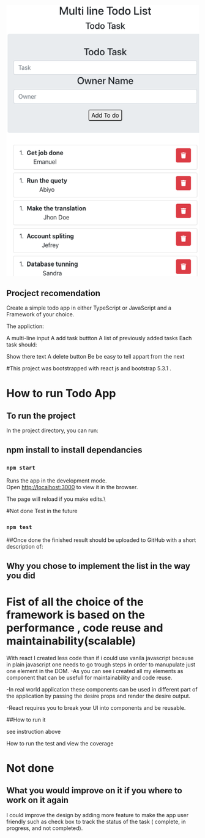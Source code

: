 ![alt text](https://github.com/emabistar/TodoApp/blob/main/React%20App%20(2).png?raw=true)

## Procject recomendation
Create a simple todo app in either TypeScript or JavaScript and a Framework of your choice.

The appliction:

  A multi-line input
  A add task buttton
  A list of previously added tasks
Each task should:

  Show there text
  A delete button
  Be be easy to tell appart from the next


#This project was bootstrapped with react js and bootstrap 5.3.1 .
# How to run Todo App

## To run the project

In the project directory, you can run:
##  npm install  to install dependancies
### `npm start`

Runs the app in the development mode.\
Open [http://localhost:3000](http://localhost:3000) to view it in the browser.

The page will reload if you make edits.\


#Not done  Test in the future
### `npm test`

##Once done the finished result should be uploaded to GitHub with a short description of:

 ## Why you chose to implement the list in the way you did
  # Fist of all the choice of the framework is based on the performance , code reuse and maintainability(scalable)
  
  With react I created less code than if i could use vanila javascript because in plain javascript one needs to go trough steps in order to manupulate just one element in the DOM.
  -As you can see i created all my elements as component that can be usefull for  maintainability and code reuse.
  
  -In real world application these components can be used in different part of the application by passing the desire props and render the desire output.
  
  -React requires you to break your UI into components and  be reusable.
  
  
  ##How to run it
  
  see instruction  above
  
  How to run the test and view the coverage
  
  # Not done
  ## What you would improve on it if you where to work on it again
  I could  improve the design by adding more feature to make the app user friendly such as  check box to  track the status of the  task ( complete, in progress, and not completed).



## 






